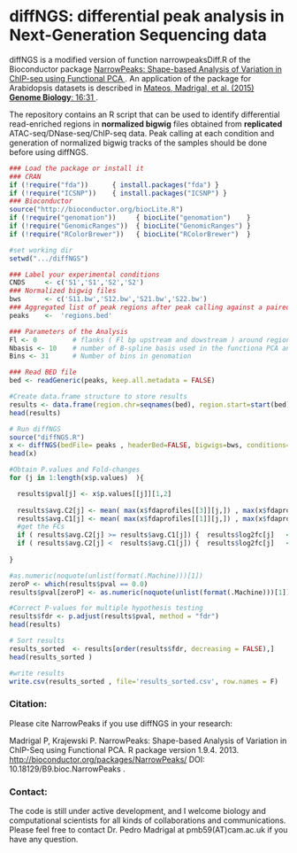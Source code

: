 # diffNGS: differential peak analysis in Next-Generation Sequencing data

diffNGS is a modified version of function narrowpeaksDiff.R of the Bioconductor package <a href="http://bioconductor.org/packages/devel/bioc/html/NarrowPeaks.html">
NarrowPeaks: Shape-based Analysis of Variation in ChIP-seq using Functional PCA </a>. An application of the package for Arabidopsis datasets is described in <a href="http://genomebiology.biomedcentral.com/articles/10.1186/s13059-015-0597-1"> Mateos, Madrigal, et al. (2015) **Genome Biology**: 16:31 </a>. 

The repository contains an R script that can be used to identify differential read-enriched regions in **normalized bigwig** files obtained from **replicated** ATAC-seq/DNase-seq/ChIP-seq data. Peak calling at each condition and generation of normalized bigwig tracks of the samples should be done before using diffNGS. 


```R
### Load the package or install it
### CRAN
if (!require("fda"))      { install.packages("fda") } 
if (!require("ICSNP"))    { install.packages("ICSNP") } 
### Bioconductor
source("http://bioconductor.org/biocLite.R")
if (!require("genomation"))     { biocLite("genomation")    } 
if (!require("GenomicRanges"))  { biocLite("GenomicRanges") } 
if (!require("RColorBrewer"))   { biocLite("RColorBrewer")  } 

#set working dir
setwd(".../diffNGS")

### Label your experimental conditions
CNDS     <- c('S1','S1','S2','S2')
### Normalized bigwig files
bws      <- c('S11.bw','S12.bw','S21.bw','S22.bw')
### Aggregated list of peak regions after peak calling against a paired control (in BED format)
peaks    <-  'regions.bed'

### Parameters of the Analysis
Fl <- 0         # flanks ( Fl bp upstream and dowstream ) around region center to use in the analysis
Nbasis <- 10    # number of B-spline basis used in the functiona PCA analysis
Bins <- 31      # Number of bins in genomation

### Read BED file
bed <- readGeneric(peaks, keep.all.metadata = FALSE)

#Create data.frame structure to store results
results <- data.frame(region.chr=seqnames(bed), region.start=start(bed)-Fl ,region.end=end(bed)+Fl , condition_C2vsC1=  paste(rev(unique(CNDS)), collapse="_vs_"), avg.C2= rep(NA,length(bed)), avg.C1= rep(NA,length(bed)), pval=rep(NA,length(bed)),  fdr=rep(NA,length(bed)),  log2fc= rep(NA,length(bed))     )
head(results)

# Run diffNGS
source("diffNGS.R")  
x <- diffNGS(bedFile= peaks , headerBed=FALSE, bigwigs=bws, conditions=CNDS, pcs = 2, variation = 0.3, nbasis=Nbasis, NB=Bins)
head(x)

#Obtain P.values and Fold-changes
for (j in 1:length(x$p.values)  ){

  results$pval[j] <- x$p.values[[j]][1,2]
  
  results$avg.C2[j] <- mean( max(x$fdaprofiles[[3]][j,]) , max(x$fdaprofiles[[4]][j,]) ) 
  results$avg.C1[j] <- mean( max(x$fdaprofiles[[1]][j,]) , max(x$fdaprofiles[[2]][j,]) ) 
  #get the FCs
  if ( results$avg.C2[j] >= results$avg.C1[j]) {  results$log2fc[j]   <-   log2(  ( results$avg.C2[j] + 0.001) / ( results$avg.C1[j] + 0.001  )  )  }    # Increase
  if ( results$avg.C2[j] <  results$avg.C1[j]) {  results$log2fc[j]   <-   log2(  ( results$avg.C1[j] + 0.001) / ( results$avg.C2[j]  + 0.001 )  )  }    # Decrease
  
}

#as.numeric(noquote(unlist(format(.Machine)))[1])
zeroP <- which(results$pval == 0.0)
results$pval[zeroP] <- as.numeric(noquote(unlist(format(.Machine)))[1])

#Correct P-values for multiple hypothesis testing
results$fdr <- p.adjust(results$pval, method = "fdr")
head(results)

# Sort results
results_sorted  <- results[order(results$fdr, decreasing = FALSE),] 
head(results_sorted )

#write results
write.csv(results_sorted , file='results_sorted.csv', row.names = F)


```


<h3>Citation:</h3> 
Please cite NarrowPeaks if you use diffNGS in your research:


Madrigal P, Krajewski P. NarrowPeaks: Shape-based Analysis of Variation in ChIP-Seq using Functional PCA. R package version 1.9.4. 2013. <a href="http://bioconductor.org/packages/NarrowPeaks/"> http://bioconductor.org/packages/NarrowPeaks/ DOI: 10.18129/B9.bioc.NarrowPeaks </a>.

<h3>Contact:</h3> 
The code is still under active development, and I welcome biology and computational scientists for all kinds of collaborations and communications. Please feel free to contact Dr. Pedro Madrigal at pmb59(AT)cam.ac.uk if you have any question.



